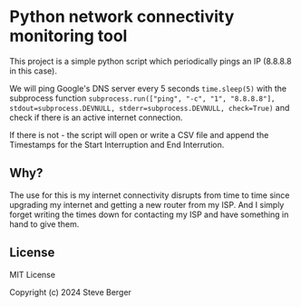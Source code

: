# Python network connectivity monitoring tool

This project is a simple python script which periodically pings an IP (8.8.8.8 in this case).

We will ping Google's DNS server every 5 seconds `time.sleep(5)` with the subprocess function `subprocess.run(["ping", "-c", "1", "8.8.8.8"], stdout=subprocess.DEVNULL, stderr=subprocess.DEVNULL, check=True)` and check if there is an active internet connection.

If there is not - the script will open or write a CSV file and append the Timestamps for the Start Interruption and End Interrution.

## Why?

The use for this is my internet connectivity disrupts from time to time since upgrading my internet and getting a new router from my ISP.
And I simply forget writing the times down for contacting my ISP and have something in hand to give them.

## License

MIT License

Copyright (c) 2024 Steve Berger
